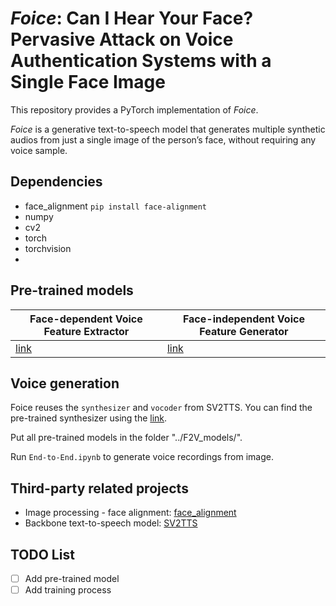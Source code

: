 # *Foice*: Can I Hear Your Face? Pervasive Attack on Voice Authentication Systems with a Single Face Image

This repository provides a PyTorch implementation of *Foice*.

*Foice* is a generative text-to-speech model that generates multiple synthetic audios from just a single image of the person’s face, without
requiring any voice sample.



## Dependencies
* face_alignment `pip install face-alignment`
* numpy
* cv2
* torch
* torchvision
* 

## Pre-trained models
| Face-dependent Voice Feature Extractor  | Face-independent Voice Feature Generator |
| --------------------------------------- | ---------------------------------------- |
| [link](https://drive.google.com/file/d/19H6uPPHkcRwOFza3dHx3xbln7-TOpCpH/view?usp=share_link) | [link](https://drive.google.com/file/d/1Ob7WZPtRGg5hT3plpoURcN-7bPlb69cn/view?usp=share_link)  |

## Voice generation

Foice reuses the `synthesizer` and `vocoder` from SV2TTS. You can find the pre-trained synthesizer using the [link](https://github.com/CorentinJ/Real-Time-Voice-Cloning).

Put all pre-trained models in the folder "../F2V_models/".

Run `End-to-End.ipynb` to generate voice recordings from image.

## Third-party related projects
* Image processing - face alignment: [face_alignment](https://github.com/1adrianb/face-alignment)
* Backbone text-to-speech model: [SV2TTS](https://github.com/CorentinJ/Real-Time-Voice-Cloning)

## TODO List
- [ ] Add pre-trained model
- [ ] Add training process
